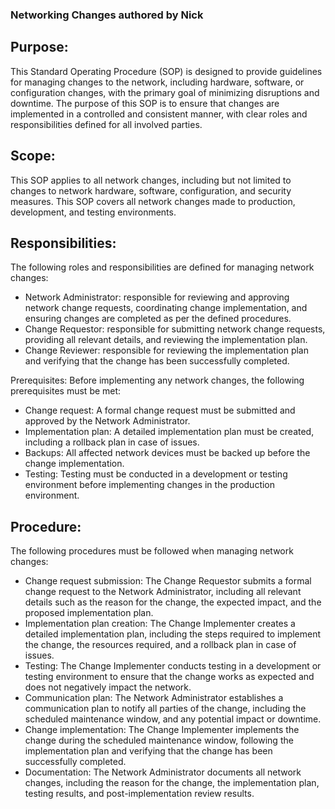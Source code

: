 ### Networking Changes authored by Nick


## Purpose:
This Standard Operating Procedure (SOP) is designed to provide guidelines for managing changes to the network, including hardware, software, or configuration changes, with the primary goal of minimizing disruptions and downtime. The purpose of this SOP is to ensure that changes are implemented in a controlled and consistent manner, with clear roles and responsibilities defined for all involved parties.

## Scope:
This SOP applies to all network changes, including but not limited to changes to network hardware, software, configuration, and security measures. This SOP covers all network changes made to production, development, and testing environments.

## Responsibilities:
The following roles and responsibilities are defined for managing network changes:

- Network Administrator: responsible for reviewing and approving network change requests, coordinating change implementation, and ensuring changes are completed as per the defined procedures.
- Change Requestor: responsible for submitting network change requests, providing all relevant details, and reviewing the implementation plan.
- Change Reviewer: responsible for reviewing the implementation plan and verifying that the change has been successfully completed.

Prerequisites:
Before implementing any network changes, the following prerequisites must be met:

- Change request: A formal change request must be submitted and approved by the Network Administrator.
- Implementation plan: A detailed implementation plan must be created, including a rollback plan in case of issues.
- Backups: All affected network devices must be backed up before the change implementation.
- Testing: Testing must be conducted in a development or testing environment before implementing changes in the production environment.


## Procedure:
The following procedures must be followed when managing network changes:

- Change request submission: The Change Requestor submits a formal change request to the Network Administrator, including all relevant details such as the reason for the change, the expected impact, and the proposed implementation plan.
- Implementation plan creation: The Change Implementer creates a detailed implementation plan, including the steps required to implement the change, the resources required, and a rollback plan in case of issues.
- Testing: The Change Implementer conducts testing in a development or testing environment to ensure that the change works as expected and does not negatively impact the network.
- Communication plan: The Network Administrator establishes a communication plan to notify all parties of the change, including the scheduled maintenance window, and any potential impact or downtime.
- Change implementation: The Change Implementer implements the change during the scheduled maintenance window, following the implementation plan and verifying that the change has been successfully completed.
- Documentation: The Network Administrator documents all network changes, including the reason for the change, the implementation plan, testing results, and post-implementation review results.
